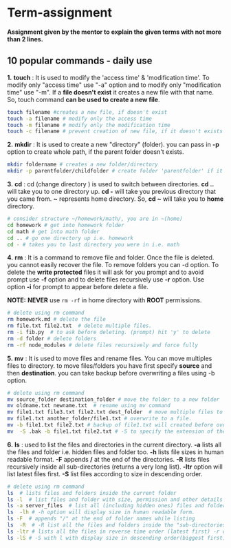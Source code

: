 # Term-assignment

**Assignment given by the mentor to explain the given terms with not more than 2 lines.**


## 10 popular commands - daily use

**1.** **touch** : It is used to modify the 'access time' & 'modification time'.  To modify only "access time" use "-a" option and to modify only "modification time" use "-m". If a **file doesn't exist** it creates a new file with that name. So, touch command **can be used to create a new file**.


```bash
touch filename #creates a new file, if doesn't exist
touch -a filename # modify only the access time
touch -m filename # modify only the modification time
touch -c filename # prevent creation of new file, if it doesn't exists
```

**2.** **mkdir** : It is used to create a new "directory" (folder).  you can pass in **-p** option to create whole path, if the parent folder doesn't exists.

```bash
mkdir foldername # creates a new folder/directory
mkdir -p parentfolder/childfolder # create folder 'parentfolder' if it doesn't exits.
```
**3.** **cd** : cd (change directory ) is used to switch between directories. **cd ..** will take you to one directory up. **cd -** will take you previous directory that you came from. **~** represents home directory. So, **cd ~** will take you to **home** directory.

```bash
# consider structure ~/homework/math/, you are in ~(home)
cd homework # get into homework folder
cd math # get into math folder
cd .. # go one directory up i.e. homework
cd - # takes you to last directory you were in i.e. math
```
**4.** **rm** : It is a command to remove file and folder. Once the file is deleted. you cannot easily recover the file. To remove folders you can -d option. To delete the **write protected** files it will ask for you prompt and to avoid prompt use **-f** option and to delete files recursively use **-r** option. Use option **-i** for prompt to appear before delete a file.

**NOTE:** **NEVER** use ```rm -rf``` in home directory with **ROOT** permissions.
```bash
# delete using rm command
rm homework.md # delete the file
rm file.txt file2.txt  # delete multiple files.
rm -i fib.py  # to ask before deleting. (prompt) hit 'y' to delete
rm -d folder # delete folders
rm -rf node_modules # delete files recursively and force fully
```
**5.** **mv** : It is used to move files and rename files. You can move multiples files to directory. to move files/folders you have first specify **source** and then **destination**. you can take backup before overwriting a files using -b option.

```bash
# delete using rm command
mv source_folder destination_folder # move the folder to a new folder
mv oldname.txt newname.txt  # rename using mv command
mv file1.txt file3.txt file2.txt dest_folder  # move multiple files to a folder.
mv file1.txt another_folder/file1.txt # overwrite to a file.
mv -b file1.txt file2.txt # backup of file1.txt will created before overwriting(renaming) to file2.txt
mv  -S .bak -b file1.txt file2.txt # -S to specify the extension of the backup file that you want.

```

**6.** **ls** : used to list the files and directories in the current directory.  **-a** lists all the files and folder i.e. hidden files and folder too. **-h** lists file sizes in human readable format. **-F** appends **/** at the end of the directories. **-R** lists files recursively inside all sub-directories (returns a very long list). **-ltr** option will list latest files first.  **-S** list files according to size in descending order.

```bash
# delete using rm command
ls  # lists files and folders inside the current folder
ls -l  # list files and folder with size, permission and other details
ls -a server_files  # list all (including hidden ones) files and folder in the given folder
ls  -lh # -h option will display size in human readable form.
ls -F  # appends "/" at the end of folder names while listing
ls  -R  # -R list all the files and folders inside the "sub-directories" inside the current folder.
ls -ltr # lists all the files in reverse time order (latest first) -r option to display in reverse.
ls -lS # -S with l with display size in descending order(biggest first)
```

